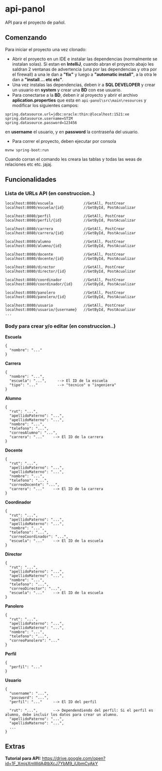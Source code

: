 # api-panol
API para el proyecto de pañol.

## Comenzando
Para iniciar el proyecto una vez clonado:
- Abrir el proyecto en un IDE e instalar las dependencias (normalmente se instalan solas). Si estan en **IntelliJ**, 
cuando abran el proyecto abajo les saldran 2 ventanas de advertencia (una por las dependencias y otra por el firewall)
a una le dan a **"fix"** y luego a **"automatic install"**, a la otra le dan a **"install ... etc etc"**.
- Una vez instalas las dependencias, deben ir a **SQL DEVELOPER** y crear un usuario en **system** y crear una **BD** con ese usuario.
- Para conectarse a la **BD**, deben ir al proyecto y abrir el archivo **aplication.properties** que esta en `api-panol\src\main\resources`
y modificar los siguientes campos:
```
spring.datasource.url=jdbc:oracle:thin:@localhost:1521:xe
spring.datasource.username=STIM
spring.datasource.password=123456
```
en **username** el usuario, y en **password** la contraseña del usuario.
- Para correr el proyecto, deben ejecutar por consola
```
mvnw spring-boot:run
```
Cuando corran el comando les creara las tablas y todas las weas de relaciones etc etc. jajaj.

## Funcionalidades

### Lista de URLs API (en construccion..)
```
localhost:8080/escuela              //GetAll, PostCrear
localhost:8080/escuela/{id}         //GetById, PostAcualizar

localhost:8080/perfil               //GetAll, PostCrear
localhost:8080/perfil/{id}          //GetById, PostAcualizar

localhost:8080/carrera              //GetAll, PostCrear
localhost:8080/carrera/{id}         //GetById, PostAcualizar

localhost:8080/alumno               //GetAll, PostCrear
localhost:8080/alumno/{id}          //GetById, PostAcualizar

localhost:8080/docente              //GetAll, PostCrear
localhost:8080/docente/{id}         //GetById, PostAcualizar

localhost:8080/director             //GetAll, PostCrear
localhost:8080/director/{id}        //GetById, PostAcualizar

localhost:8080/coordinador          //GetAll, PostCrear
localhost:8080/coordinador/{id}     //GetById, PostAcualizar

localhost:8080/panolero             //GetAll, PostCrear
localhost:8080/panolero/{id}        //GetById, PostAcualizar

localhost:8080/usuario              //GetAll, PostCrear
localhost:8080/usuario/{username}   //GetById, PostAcualizar
...
```

### Body para crear y/o editar (en construccion..)
**Escuela**
```
{
  "nombre": "..."
}
```

**Carrera**
```
{
  "nombre": "...",
  "escuela": "...",     --> El ID de la escuela
  "tipo": "..."         --> "tecnico" o "ingeniera"
}
```

**Alumno**
```
{
  "rut": "...", 
  "apellidoPaterno": "...", 
  "apellidoMaterno": "...", 
  "nombre": "...", 
  "telefono": "...", 
  "correoAlumno": "...", 
  "carrera": "..."    --> El ID de la carrera
}
```

**Docente**
```
{
  "rut": "...", 
  "apellidoPaterno": "...", 
  "apellidoMaterno": "...", 
  "nombre": "...", 
  "telefono": "...", 
  "correoDocente": "...", 
  "carrera": "..."    --> El ID de la carrera
}
```

**Coordinador**
```
{
  "rut": "...", 
  "apellidoPaterno": "...", 
  "apellidoMaterno": "...", 
  "nombre": "...", 
  "telefono": "...", 
  "correoCoordinador": "...", 
  "escuela": "..."    --> El ID de la escuela
}
```

**Director**
```
{
  "rut": "...", 
  "apellidoPaterno": "...", 
  "apellidoMaterno": "...", 
  "nombre": "...", 
  "telefono": "...", 
  "correoDirector": "...", 
  "escuela": "..."    --> El ID de la escuela
}
```

**Panolero**
```
{
  "rut": "...", 
  "apellidoPaterno": "...", 
  "apellidoMaterno": "...", 
  "nombre": "...", 
  "telefono": "...", 
  "correoPanolero": "..."
}
```

**Perfil**
```
{
  "perfil": "..."
}
```

**Usuario**
```
{
  "username": "...",
  "password": "...",
  "perfil": "..."     --> El ID del perfil
  
  "rut": "...",       --> Dependendiendo del perfil: Si el perfil es alumno, debe incluir los datos para crear un alumno.
  "apellidoPaterno": "...", 
  "apellidoMaterno": "...", 
  ...
}
```
## Extras
**Tutorial para API:** https://drive.google.com/open?id=1F_XmjsXmWdA4tbXcJ7YbM9_iUbmCyAkY
